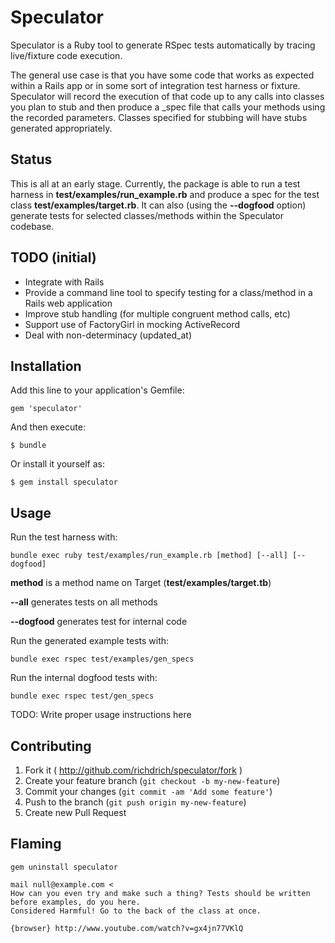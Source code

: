 # Speculator

Speculator is a Ruby tool to generate RSpec tests automatically by tracing live/fixture code execution.

The general use case is that you have some code that works as expected within a Rails app or in some sort of integration
test harness or fixture. Speculator will record the execution of that code up to any calls into classes you plan to stub
and then produce a \_spec file that calls your methods using the recorded parameters. Classes specified for stubbing
will have stubs generated appropriately.

## Status

This is all at an early stage. Currently, the package is able to run a test harness in __test/examples/run_example.rb__
and produce a spec for the test class __test/examples/target.rb__. It can also (using the __--dogfood__ option) generate
tests for selected classes/methods within the Speculator codebase.

## TODO (initial)

- Integrate with Rails
- Provide a command line tool to specify testing for a class/method in a Rails web application
- Improve stub handling (for multiple congruent method calls, etc)
- Support use of FactoryGirl in mocking ActiveRecord
- Deal with non-determinacy (updated_at)

## Installation

Add this line to your application's Gemfile:

    gem 'speculator'

And then execute:

    $ bundle

Or install it yourself as:

    $ gem install speculator

## Usage

Run the test harness with:

    bundle exec ruby test/examples/run_example.rb [method] [--all] [--dogfood]

__method__ is a method name on Target (__test/examples/target.tb__)

__--all__ generates tests on all methods

__--dogfood__ generates test for internal code

Run the generated example tests with:

    bundle exec rspec test/examples/gen_specs

Run the internal dogfood tests with:

    bundle exec rspec test/gen_specs

TODO: Write proper usage instructions here

## Contributing

1. Fork it ( http://github.com/richdrich/speculator/fork )
2. Create your feature branch (`git checkout -b my-new-feature`)
3. Commit your changes (`git commit -am 'Add some feature'`)
4. Push to the branch (`git push origin my-new-feature`)
5. Create new Pull Request

## Flaming

    gem uninstall speculator

    mail null@example.com <
    How can you even try and make such a thing? Tests should be written before examples, do you here.
    Considered Harmful! Go to the back of the class at once.

    {browser} http://www.youtube.com/watch?v=gx4jn77VKlQ
